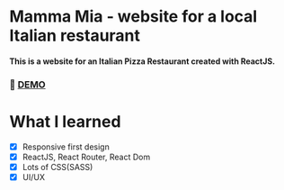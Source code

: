 # Mamma Mia - website for a local Italian restaurant
#### This is a website for an Italian Pizza Restaurant created with ReactJS.

### :rocket: [DEMO](https://virgil.netlify.com/)

# What I learned

 * [x] Responsive first design
 * [x] ReactJS, React Router, React Dom
 * [x] Lots of CSS(SASS) 
 * [x] UI/UX
